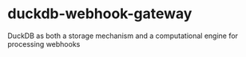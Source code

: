 # duckdb-webhook-gateway
DuckDB as both a storage mechanism and a computational engine for processing webhooks
